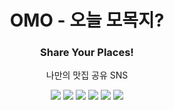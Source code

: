 
<h1 align="center">OMO - 오늘 모목지?</h1>

<h3 align="center">Share Your Places!</h3>

<p align="center">나만의 맛집 공유 SNS</p>

<p align="center">
    <img src="https://img.shields.io/badge/antd-4.4.1-brightgreen" /> <img src="https://img.shields.io/badge/express-4.17.1-green" /> <img src="https://img.shields.io/badge/mongoose-5.9.20-yellowgreen" /> <img src="https://img.shields.io/badge/next-9.4.4-yellow" /> <img src="https://img.shields.io/badge/passport-0.4.1-orange" /> <img src="https://img.shields.io/badge/react-16.13.1-red" />
</p>
